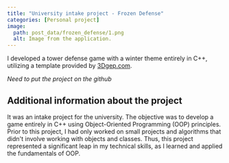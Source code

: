 ```yaml
---
title: "University intake project - Frozen Defense"
categories: [Personal project]
image:
  path: post_data/frozen_defense/1.png
  alt: Image from the application.
---
```


I developed a tower defense game with a winter theme entirely in C++, utilizing a template provided by [3Dgep.com](https://www.3dgep.com/cpp-fast-track-2-template/).

*Need to put the project on the github*

## Additional information about the project

It was an intake project for the university. The objective was to develop a game entirely in C++ using Object-Oriented Programming (OOP) principles. Prior to this project, I had only worked on small projects and algorithms that didn't involve working with objects and classes. Thus, this project represented a significant leap in my technical skills, as I learned and applied the fundamentals of OOP.